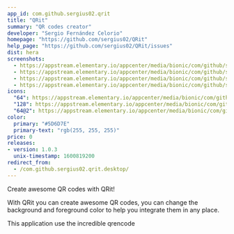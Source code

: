 ```yaml
---
app_id: com.github.sergius02.qrit
title: "QRit"
summary: "QR codes creator"
developer: "Sergio Fernández Celorio"
homepage: "https://github.com/sergius02/QRit"
help_page: "https://github.com/sergius02/QRit/issues"
dist: hera
screenshots:
  - https://appstream.elementary.io/appcenter/media/bionic/com/github/sergius02.qrit/CE66E61D681777BE721A164262BCCA05/screenshots/image-1_orig.png
  - https://appstream.elementary.io/appcenter/media/bionic/com/github/sergius02.qrit/CE66E61D681777BE721A164262BCCA05/screenshots/image-2_orig.png
  - https://appstream.elementary.io/appcenter/media/bionic/com/github/sergius02.qrit/CE66E61D681777BE721A164262BCCA05/screenshots/image-3_orig.png
  - https://appstream.elementary.io/appcenter/media/bionic/com/github/sergius02.qrit/CE66E61D681777BE721A164262BCCA05/screenshots/image-4_orig.png
icons:
  "64": https://appstream.elementary.io/appcenter/media/bionic/com/github/sergius02.qrit/CE66E61D681777BE721A164262BCCA05/icons/64x64/com.github.sergius02.qrit_com.github.sergius02.qrit.png
  "128": https://appstream.elementary.io/appcenter/media/bionic/com/github/sergius02.qrit/CE66E61D681777BE721A164262BCCA05/icons/128x128/com.github.sergius02.qrit_com.github.sergius02.qrit.png
  "64@2": https://appstream.elementary.io/appcenter/media/bionic/com/github/sergius02.qrit/CE66E61D681777BE721A164262BCCA05/icons/64x64@2/com.github.sergius02.qrit_com.github.sergius02.qrit.png
color:
  primary: "#5D6D7E"
  primary-text: "rgb(255, 255, 255)"
price: 0
releases:
- version: 1.0.3
  unix-timestamp: 1600819200
redirect_from:
  - /com.github.sergius02.qrit.desktop/
---
```


<p>Create awesome QR codes with QRit!</p>
<p>With QRit you can create awesome QR codes, you can change the background and foreground color to help you integrate them in any place.</p>
<p>This application use the incredible qrencode</p>